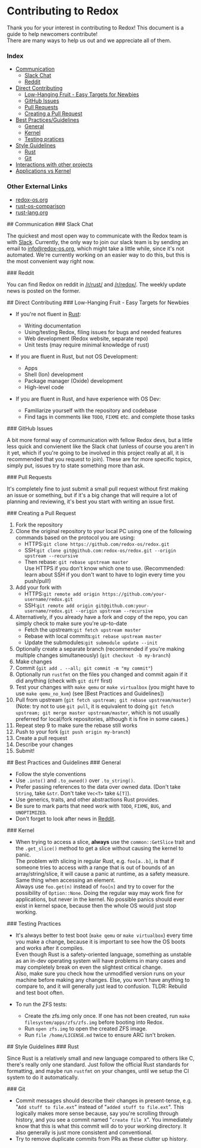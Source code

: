 # Contributing to Redox

Thank you for your interest in contributing to Redox! This document is a guide to help newcomers contribute!  
There are many ways to help us out and we appreciate all of them.

### Index

* [Communication](#communication)
  * [Slack Chat](#slack)
  * [Reddit](#reddit)
* [Direct Contributing](#direct-contributing)
  * [Low-Hanging Fruit - Easy Targets for Newbies](#easy-targets)
  * [GitHub Issues](#gh-issues)
  * [Pull Requests](#prs)
  * [Creating a Pull Request](#creating-a-pr)
* [Best Practices/Guidelines](#best-practices)
  * [General](#general)
  * [Kernel](#kernel)
  * [Testing pratices](#testing-practices)
* [Style Guidelines](#style-guidelines)
  * [Rust](#rust-style-guidelines)
  * [Git](#git-style-guidelines)
* [Interactions with other projects](#interactions-with-other-projects)
* [Applications vs Kernel](#applications-vs-kernel)

### Other External Links

* [redox-os.org](http://redox-os.org)
* [rust-os-comparison](https://github.com/jackpot51/rust-os-comparison)
* [rust-lang.org](http://rust-lang.org)

<!-- TODO add more links here -->

<a name="communication" />
## Communication

<a name="slack" />
### Slack Chat

The quickest and most open way to communicate with the Redox team is with [Slack](https://slack.com/). Currently, the only way to join our slack team is by sending an email to [info@redox-os.org](mailto:info@redox-os.org), which might take a little while, since it's not automated. We're currently working on an easier way to do this, but this is the most convenient way right now.

<a name="reddit" />
### Reddit

You can find Redox on reddit in [/r/rust/](https://www.reddit.com/r/rust/) and [/r/redox/](https://www.reddit.com/r/redox/). The weekly update news is posted on the former.

<a name="direct-contributing" />
## Direct Contributing

<a name="easy-targets" />
### Low-Hanging Fruit - Easy Targets for Newbies

<!-- TODO improve this section -->

* If you're not fluent in [Rust](https://www.rust-lang.org/):
    * Writing documentation
    * Using/testing Redox, filing issues for bugs and needed features
    * Web development (Redox website, separate repo)
    * Unit tests (may require minimal knowledge of rust)

* If you are fluent in Rust, but not OS Development:
    * Apps
    * Shell (Ion) development
    * Package manager (Oxide) development
    * High-level code

* If you are fluent in Rust, and have experience with OS Dev:
    * Familiarize yourself with the repository and codebase
    * Find tags in comments like `TODO`, `FIXME` etc. and complete those tasks

<a name="gh-issues" />
### GitHub Issues

A bit more formal way of communication with fellow Redox devs, but a little less quick and convienent like the Slack chat (unless of course you aren't in it yet, which if you're going to be involved in this project really at all, it is recommended that you request to join). These are for more specific topics, simply put, issues try to state something more than ask.

<a name="prs" />
### Pull Requests

It's completely fine to just submit a small pull request without first making an issue or something, but if it's a big change that will require a lot of planning and reviewing, it's best you start with writing an issue first.

<a name="creating-a-pr" />
### Creating a Pull Request

1. Fork the repository
2. Clone the original repository to your local PC using one of the following commands based on the protocol you are using:
    * HTTPS:`git clone https://github.com/redox-os/redox.git`
    * SSH:`git clone git@github.com:redox-os/redox.git --origin upstream --recursive`
    * Then rebase: `git rebase upstream master`  
    Use HTTPS if you don't know which one to use. (Recommended: learn about SSH if you don't want to have to login every time you push/pull!)
3. Add your fork with
    * HTTPS:`git remote add origin https://github.com/your-username/redox.git`
    * SSH:`git remote add origin git@github.com:your-username/redox.git --origin upstream --recursive`
4. Alternatively, if you already have a fork and copy of the repo, you can simply check to make sure you're up-to-date
    * Fetch the upstream:`git fetch upstream master`
    * Rebase with local commits:`git rebase upstream master`
    * Update the submodules:`git submodule update --init`
5. Optionally create a separate branch (recommended if you're making multiple changes simultaneously) (`git checkout -b my-branch`)
6. Make changes
7. Commit (`git add . --all; git commit -m "my commit"`)
8. Optionally run `rustfmt` on the files you changed and commit again if it did anything (check with `git diff` first)
9. Test your changes with `make qemu` or `make virtualbox` (you might have to use `make qemu_no_kvm`) (see [Best Practices and Guidelines])
10. Pull from upstream (`git fetch upstream; git rebase upstream/master`) (Note: try not to use `git pull`, it is equivalent to doing `git fetch upstream; git merge master upstream/master`, which is not usually preferred for local/fork repositories, although it is fine in some cases.)
11. Repeat step 9 to make sure the rebase still works
12. Push to your fork (`git push origin my-branch`)
13. Create a pull request
14. Describe your changes
15. Submit!

<a name="best-practices" />
## Best Practices and Guidelines

<!-- TODO add this section to the index/TOC -->

<a name="general" />
### General

* Follow the style conventions
* Use `.into()` and `.to_owned()` over `.to_string()`.
* Prefer passing references to the data over owned data. (Don't take `String`, take `&str`. Don't take `Vec<T>` take `&[T]`).
* Use generics, traits, and other abstractions Rust provides.
* Be sure to mark parts that need work with `TODO`, `FIXME`, `BUG`, and `UNOPTIMIZED`.
* Don't forget to look after news in [Reddit](https://www.reddit.com/r/rust/).

<a name="kernel" />
### Kernel

* When trying to access a slice, **always** use the `common::GetSlice` trait and the `.get_slice()` method to get a slice without causing the kernel to panic.  
  The problem with slicing in regular Rust, e.g. `foo[a..b]`, is that if someone tries to access with a range that is out of bounds of an array/string/slice, it will cause a panic at runtime, as a safety measure. Same thing when accessing an element.  
  Always use `foo.get(n)` instead of `foo[n]` and try to cover for the possibility of `Option::None`. Doing the regular way may work fine for applications, but never in the kernel. No possible panics should ever exist in kernel space, because then the whole OS would just stop working.

<a name="testing-practices" />
### Testing Practices

* It's always better to test boot (`make qemu` or `make virtualbox`) every time you make a change, because it is important to see how the OS boots and works after it compiles.  
  Even though Rust is a safety-oriented language, something as unstable as an in-dev operating system will have problems in many cases and may completely break on even the slightest critical change.  
  Also, make sure you check how the unmodified version runs on your machine before making any changes. Else, you won't have anything to compare to, and it will generally just lead to confusion. TLDR: Rebuild and test boot often.

* To run the ZFS tests:
    * Create the zfs.img only once. If one has not been created, run `make filesystem/apps/zfs/zfs.img` before booting into Redox.
    * Run `open zfs.img` to open the created ZFS image.
    * Run `file /home/LICENSE.md` twice to ensure ARC isn't broken.

<a name="style-guidelines" />
## Style Guidelines

<!-- TODO improve this section -->

<a name="rust-style-guidelines" />
### Rust

Since Rust is a relatively small and new language compared to others like C, there's really only one standard. Just follow the official Rust standards for formatting, and maybe run `rustfmt` on your changes, until we setup the CI system to do it automatically.

<a name="git-style-guidelines" />
### Git

* Commit messages should describe their changes in present-tense, e.g. "`Add stuff to file.ext`" instead of "`added stuff to file.ext`". This logically makes more sense because, say you're scrolling through history, and you see a commit named "`create file X`". You immediately know that this is what this commit will do to your working directory. It also generally is just more consistent and conventional.
* Try to remove duplicate commits from PRs as these clutter up history.
